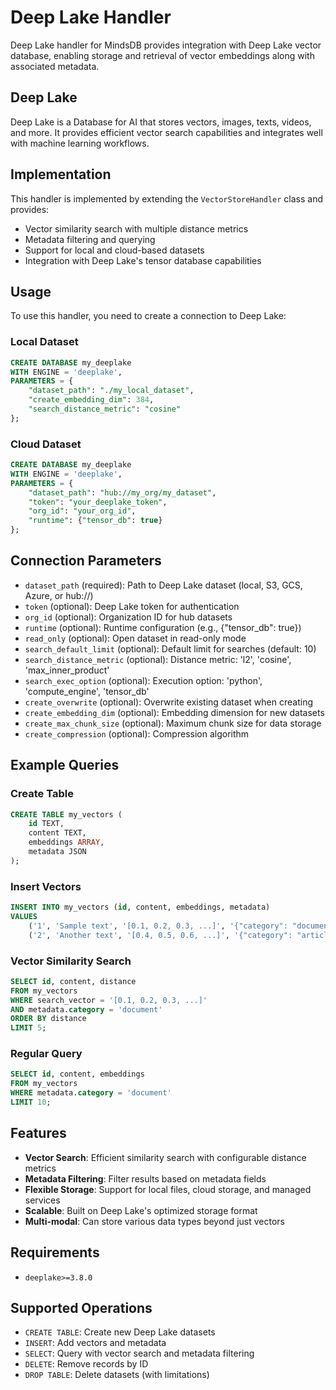 # Deep Lake Handler

Deep Lake handler for MindsDB provides integration with Deep Lake vector database, enabling storage and retrieval of vector embeddings along with associated metadata.

## Deep Lake

Deep Lake is a Database for AI that stores vectors, images, texts, videos, and more. It provides efficient vector search capabilities and integrates well with machine learning workflows.

## Implementation

This handler is implemented by extending the `VectorStoreHandler` class and provides:

- Vector similarity search with multiple distance metrics
- Metadata filtering and querying
- Support for local and cloud-based datasets
- Integration with Deep Lake's tensor database capabilities

## Usage

To use this handler, you need to create a connection to Deep Lake:

### Local Dataset

```sql
CREATE DATABASE my_deeplake
WITH ENGINE = 'deeplake',
PARAMETERS = {
    "dataset_path": "./my_local_dataset",
    "create_embedding_dim": 384,
    "search_distance_metric": "cosine"
};
```

### Cloud Dataset

```sql
CREATE DATABASE my_deeplake
WITH ENGINE = 'deeplake',
PARAMETERS = {
    "dataset_path": "hub://my_org/my_dataset",
    "token": "your_deeplake_token",
    "org_id": "your_org_id",
    "runtime": {"tensor_db": true}
};
```

## Connection Parameters

- `dataset_path` (required): Path to Deep Lake dataset (local, S3, GCS, Azure, or hub://)
- `token` (optional): Deep Lake token for authentication
- `org_id` (optional): Organization ID for hub datasets
- `runtime` (optional): Runtime configuration (e.g., {"tensor_db": true})
- `read_only` (optional): Open dataset in read-only mode
- `search_default_limit` (optional): Default limit for searches (default: 10)
- `search_distance_metric` (optional): Distance metric: 'l2', 'cosine', 'max_inner_product'
- `search_exec_option` (optional): Execution option: 'python', 'compute_engine', 'tensor_db'
- `create_overwrite` (optional): Overwrite existing dataset when creating
- `create_embedding_dim` (optional): Embedding dimension for new datasets
- `create_max_chunk_size` (optional): Maximum chunk size for data storage
- `create_compression` (optional): Compression algorithm

## Example Queries

### Create Table
```sql
CREATE TABLE my_vectors (
    id TEXT,
    content TEXT,
    embeddings ARRAY,
    metadata JSON
);
```

### Insert Vectors
```sql
INSERT INTO my_vectors (id, content, embeddings, metadata)
VALUES 
    ('1', 'Sample text', '[0.1, 0.2, 0.3, ...]', '{"category": "document"}'),
    ('2', 'Another text', '[0.4, 0.5, 0.6, ...]', '{"category": "article"}');
```

### Vector Similarity Search
```sql
SELECT id, content, distance
FROM my_vectors
WHERE search_vector = '[0.1, 0.2, 0.3, ...]'
AND metadata.category = 'document'
ORDER BY distance
LIMIT 5;
```

### Regular Query
```sql
SELECT id, content, embeddings
FROM my_vectors
WHERE metadata.category = 'document'
LIMIT 10;
```

## Features

- **Vector Search**: Efficient similarity search with configurable distance metrics
- **Metadata Filtering**: Filter results based on metadata fields
- **Flexible Storage**: Support for local files, cloud storage, and managed services
- **Scalable**: Built on Deep Lake's optimized storage format
- **Multi-modal**: Can store various data types beyond just vectors

## Requirements

- `deeplake>=3.8.0`

## Supported Operations

- `CREATE TABLE`: Create new Deep Lake datasets
- `INSERT`: Add vectors and metadata
- `SELECT`: Query with vector search and metadata filtering  
- `DELETE`: Remove records by ID
- `DROP TABLE`: Delete datasets (with limitations)